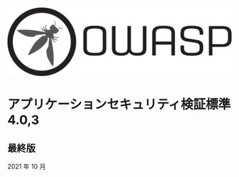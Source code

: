 #

![OWASP LOGO](../images/owasp_logo_1c_notext.png)

# アプリケーションセキュリティ検証標準 4.0,3

## 最終版

2021 年 10 月

